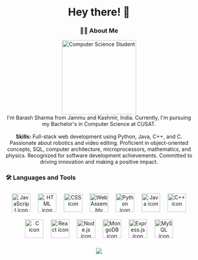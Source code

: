 

<h1 align="center">Hey there! 👋</h1>

<h3 align="center">👩‍💻 About Me</h3>

<p align="center">
  <img src="https://i.imgur.com/n9vZucl.jpg" height="200" alt="Computer Science Student" /><br>
  I'm Barash Sharma from Jammu and Kashmir, India. Currently, I'm pursuing my Bachelor's in Computer Science at CUSAT.<br><br>
  <strong>Skills:</strong> Full-stack web development using Python, Java, C++, and C. Passionate about robotics and video editing. Proficient in object-oriented concepts, SQL, computer architecture, microprocessors, mathematics, and physics. Recognized for software development achievements. Committed to driving innovation and making a positive impact.
</p>

<h3 align="left">🛠 Languages and Tools</h3>

<div align="center">
  <div style="display: flex; flex-wrap: wrap; justify-content: center;">
    <!-- Group 1 -->
    <div style="margin: 10px;">
      <img src="https://skillicons.dev/icons?i=js" height="50" alt="JavaScript icon" />
    </div>
    <div style="margin: 10px;">
      <img src="https://skillicons.dev/icons?i=html" height="50" alt="HTML icon" />
    </div>
    <div style="margin: 10px;">
      <img src="https://skillicons.dev/icons?i=css" height="50" alt="CSS icon" />
    </div>
    <div style="margin: 10px;">
      <img src="https://skillicons.dev/icons?i=wasm" height="50" alt="WebAssembly icon" />
    </div>
    <!-- Group 2 -->
    <div style="margin: 10px;">
      <img src="https://skillicons.dev/icons?i=python" height="50" alt="Python icon" />
    </div>
    <div style="margin: 10px;">
      <img src="https://skillicons.dev/icons?i=java" height="50" alt="Java icon" />
    </div>
    <div style="margin: 10px;">
      <img src="https://skillicons.dev/icons?i=cpp" height="50" alt="C++ icon" />
    </div>
    <div style="margin: 10px;">
      <img src="https://skillicons.dev/icons?i=c" height="50" alt="C icon" />
    </div>
    <!-- Group 3 -->
    <div style="margin: 10px;">
      <img src="https://skillicons.dev/icons?i=react" height="50" alt="React icon" />
    </div>
    <div style="margin: 10px;">
      <img src="https://skillicons.dev/icons?i=nodejs" height="50" alt="Node.js icon" />
    </div>
    <div style="margin: 10px;">
      <img src="https://skillicons.dev/icons?i=mongodb" height="50" alt="MongoDB icon" />
    </div>
    <div style="margin: 10px;">
      <img src="https://skillicons.dev/icons?i=express" height="50" alt="Express.js icon" />
    </div>
    <!-- Group 4 -->
    <div style="margin: 10px;">
      <img src="https://skillicons.dev/icons?i=mysql" height="50" alt="MySQL icon" />
    </div>
  </div>
</div>



<br clear="both">

<div align="center">
  <img src="https://visitor-badge.laobi.icu/badge?page_id=barash1311.barash1311&" />
</div>
